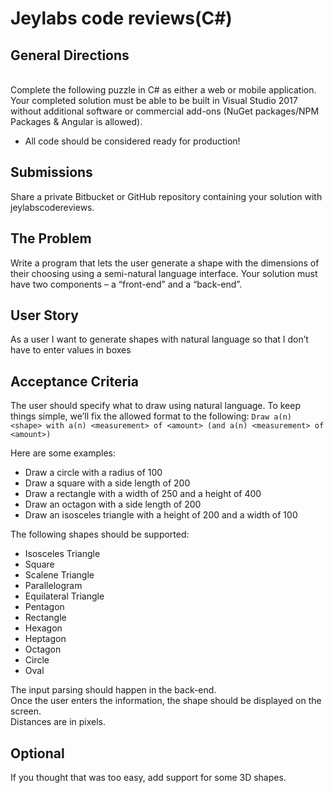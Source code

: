 # Jeylabs code reviews(C#)

## General Directions

<br/>
Complete the following puzzle in C# as either a web or mobile application. Your completed solution must be able to be built in Visual Studio 2017 without additional software or commercial add-ons (NuGet packages/NPM Packages & Angular is allowed).   

* All code should be considered ready for production!

## Submissions
Share a private Bitbucket or GitHub repository containing your solution with jeylabscodereviews.  

## The Problem 
Write a program that lets the user generate a shape with the dimensions of their choosing using a semi-natural language interface. Your solution must have two components – a “front-end” and a “back-end”.  

## User Story  
As a user I want to generate shapes with natural language so that I don’t have to enter values in boxes  

## Acceptance Criteria  
The user should specify what to draw using natural language. To keep things simple, we’ll fix the allowed format to the following: `Draw a(n) <shape> with a(n) <measurement> of <amount> (and a(n) <measurement> of <amount>) `

Here are some examples:  
* Draw a circle with a radius of 100  
* Draw a square with a side length of 200  
* Draw a rectangle with a width of 250 and a height of 400  
* Draw an octagon with a side length of 200  
* Draw an isosceles triangle with a height of 200 and a width of 100  
 	 
The following shapes should be supported:  
* Isosceles Triangle  	 
* Square  
* Scalene Triangle  		
* Parallelogram  
* Equilateral Triangle  	 
* Pentagon  
* Rectangle 
* Hexagon  
* Heptagon  
* Octagon  
* Circle  	 
* Oval

The input parsing should happen in the back-end.  
Once the user enters the information, the shape should be displayed on the screen.  
Distances are in pixels.

## Optional  
If you thought that was too easy, add support for some 3D shapes.  

